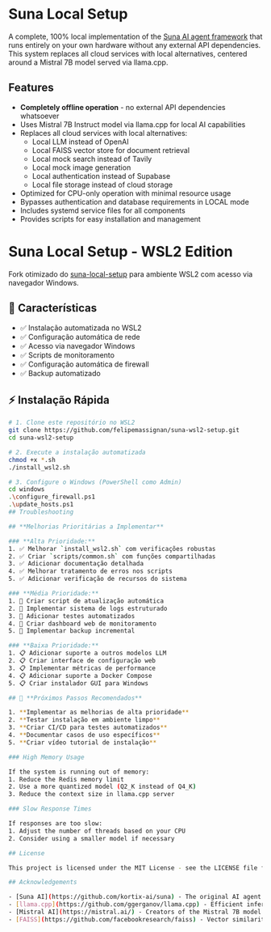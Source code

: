 # Suna Local Setup

A complete, 100% local implementation of the [Suna AI agent framework](https://github.com/kortix-ai/suna) that runs entirely on your own hardware without any external API dependencies. This system replaces all cloud services with local alternatives, centered around a Mistral 7B model served via llama.cpp.

## Features

- **Completely offline operation** - no external API dependencies whatsoever
- Uses Mistral 7B Instruct model via llama.cpp for local AI capabilities
- Replaces all cloud services with local alternatives:
  - Local LLM instead of OpenAI
  - Local FAISS vector store for document retrieval
  - Local mock search instead of Tavily
  - Local mock image generation
  - Local authentication instead of Supabase
  - Local file storage instead of cloud storage
- Optimized for CPU-only operation with minimal resource usage
- Bypasses authentication and database requirements in LOCAL mode
- Includes systemd service files for all components
- Provides scripts for easy installation and management

# Suna Local Setup - WSL2 Edition

Fork otimizado do [suna-local-setup](https://github.com/88atman77/suna-local-setup) para ambiente WSL2 com acesso via navegador Windows.

## 🎯 **Características**

- ✅ Instalação automatizada no WSL2
- ✅ Configuração automática de rede
- ✅ Acesso via navegador Windows
- ✅ Scripts de monitoramento
- ✅ Configuração automática de firewall
- ✅ Backup automatizado

## ⚡ **Instalação Rápida**

```bash
# 1. Clone este repositório no WSL2
git clone https://github.com/felipemassignan/suna-wsl2-setup.git
cd suna-wsl2-setup

# 2. Execute a instalação automatizada
chmod +x *.sh
./install_wsl2.sh

# 3. Configure o Windows (PowerShell como Admin)
cd windows
.\configure_firewall.ps1
.\update_hosts.ps1
## Troubleshooting

## **Melhorias Prioritárias a Implementar**

### **Alta Prioridade:**
1. ✅ Melhorar `install_wsl2.sh` com verificações robustas
2. ✅ Criar `scripts/common.sh` com funções compartilhadas  
3. ✅ Adicionar documentação detalhada
4. ✅ Melhorar tratamento de erros nos scripts
5. ✅ Adicionar verificação de recursos do sistema

### **Média Prioridade:**
1. 🔄 Criar script de atualização automática
2. 🔄 Implementar sistema de logs estruturado
3. 🔄 Adicionar testes automatizados
4. 🔄 Criar dashboard web de monitoramento
5. 🔄 Implementar backup incremental

### **Baixa Prioridade:**
1. 📋 Adicionar suporte a outros modelos LLM
2. 📋 Criar interface de configuração web
3. 📋 Implementar métricas de performance
4. 📋 Adicionar suporte a Docker Compose
5. 📋 Criar instalador GUI para Windows

## 🎯 **Próximos Passos Recomendados**

1. **Implementar as melhorias de alta prioridade**
2. **Testar instalação em ambiente limpo**
3. **Criar CI/CD para testes automatizados**
4. **Documentar casos de uso específicos**
5. **Criar vídeo tutorial de instalação**

### High Memory Usage

If the system is running out of memory:
1. Reduce the Redis memory limit
2. Use a more quantized model (Q2_K instead of Q4_K)
3. Reduce the context size in llama.cpp server

### Slow Response Times

If responses are too slow:
1. Adjust the number of threads based on your CPU
2. Consider using a smaller model if necessary

## License

This project is licensed under the MIT License - see the LICENSE file for details.

## Acknowledgements

- [Suna AI](https://github.com/kortix-ai/suna) - The original AI agent framework
- [llama.cpp](https://github.com/ggerganov/llama.cpp) - Efficient inference of LLaMA models
- [Mistral AI](https://mistral.ai/) - Creators of the Mistral 7B model
- [FAISS](https://github.com/facebookresearch/faiss) - Vector similarity search library
